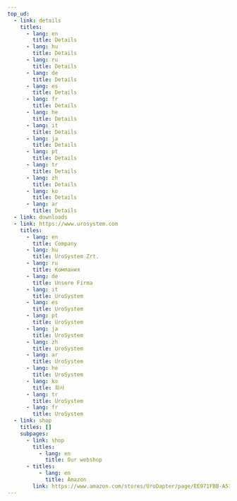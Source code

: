 ```yaml
---
top_ud:
  - link: details
    titles:
      - lang: en
        title: Details
      - lang: hu
        title: Details
      - lang: ru
        title: Details
      - lang: de
        title: Details
      - lang: es
        title: Details
      - lang: fr
        title: Details
      - lang: he
        title: Details
      - lang: it
        title: Details
      - lang: ja
        title: Details
      - lang: pt
        title: Details
      - lang: tr
        title: Details
      - lang: zh
        title: Details
      - lang: ko
        title: Details
      - lang: ar
        title: Details
  - link: downloads
  - link: https://www.urosystem.com
    titles:
      - lang: en
        title: Company
      - lang: hu
        title: UroSystem Zrt.
      - lang: ru
        title: Компания
      - lang: de
        title: Unsere Firma
      - lang: it
        title: UroSystem
      - lang: es
        title: UroSystem
      - lang: pt
        title: UroSystem
      - lang: ja
        title: UroSystem
      - lang: zh
        title: UroSystem
      - lang: ar
        title: UroSystem
      - lang: he
        title: UroSystem
      - lang: ko
        title: 회사
      - lang: tr
        title: UroSystem
      - lang: fr
        title: UroSystem
  - link: shop
    titles: []
    subpages:
      - link: shop
        titles:
          - lang: en
            title: Our webshop
      - titles:
          - lang: en
            title: Amazon
        link: https://www.amazon.com/stores/UroDapter/page/EE971FBB-A516-4E98-A2CD-2B62117F088A
---
```

